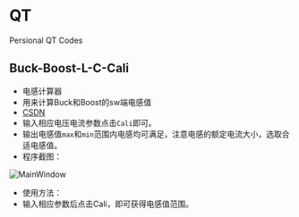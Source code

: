 # QT
Persional QT Codes

## Buck-Boost-L-C-Cali
+ 电感计算器
+ 用来计算Buck和Boost的sw端电感值
+ [CSDN](https://blog.csdn.net/m0_49319736/article/details/132533596?spm=1001.2014.3001.5501)
+ 输入相应电压电流参数点击`Cali`即可。
+ 输出电感值`max`和`min`范围内电感均可满足，注意电感的额定电流大小，选取合适电感值。
+ 程序截图：

![MainWindow](https://github.com/shun-int/QT/assets/70793339/0536a4f4-2813-4c39-a00d-42953c42e195)
+ 使用方法：
+ 输入相应参数后点击Cali，即可获得电感值范围。
